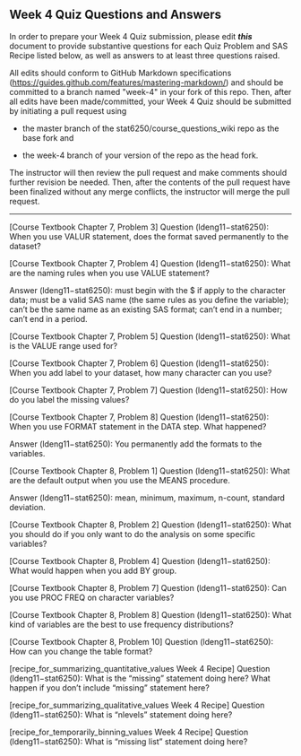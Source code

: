 ## Week 4 Quiz Questions and Answers

In order to prepare your Week 4 Quiz submission, please edit ***this*** document to provide substantive questions for each Quiz Problem and SAS Recipe listed below, as well as answers to at least three questions raised.

All edits should conform to GitHub Markdown specifications (https://guides.github.com/features/mastering-markdown/) and should be committed to a branch named "week-4" in your fork of this repo. Then, after all edits have been made/committed, your Week 4 Quiz should be submitted by initiating a pull request using

- the master branch of the stat6250/course_questions_wiki repo as the base fork and

- the week-4 branch of your version of the repo as the head fork.

The instructor will then review the pull request and make comments should further revision be needed. Then, after the contents of the pull request have been finalized without any merge conflicts, the instructor will merge the pull request.

********************************************************************************



[Course Textbook Chapter 7, Problem 3]
Question (ldeng11−stat6250): When you use VALUR statement, does the format saved permanently to the dataset?

[Course Textbook Chapter 7, Problem 4]
Question (ldeng11−stat6250): What are the naming rules when you use VALUE statement?

Answer (ldeng11−stat6250): must begin with the $ if apply to the character data; must be a valid SAS name (the same rules as you define the variable); can’t be the same name as an existing SAS format; can’t end in a number; can’t end in a period.

[Course Textbook Chapter 7, Problem 5]
Question (ldeng11−stat6250): What is the VALUE range used for?

[Course Textbook Chapter 7, Problem 6]
Question (ldeng11−stat6250): When you add label to your dataset, how many character can you use?

[Course Textbook Chapter 7, Problem 7]
Question (ldeng11−stat6250): How do you label the missing values?

[Course Textbook Chapter 7, Problem 8]
Question (ldeng11−stat6250): When you use FORMAT statement in the DATA step. What happened?

Answer (ldeng11−stat6250): You permanently add the formats to the variables.

[Course Textbook Chapter 8, Problem 1]
Question (ldeng11−stat6250): What are the default output when you use the MEANS procedure.

Answer (ldeng11−stat6250): mean, minimum, maximum, n-count, standard deviation.

[Course Textbook Chapter 8, Problem 2]
Question (ldeng11−stat6250): What you should do if you only want to do the analysis on some specific variables?

[Course Textbook Chapter 8, Problem 4]
Question (ldeng11−stat6250): What would happen when you add BY group.

[Course Textbook Chapter 8, Problem 7]
Question (ldeng11−stat6250): Can you use PROC FREQ on character variables?

[Course Textbook Chapter 8, Problem 8]
Question (ldeng11−stat6250): What kind of variables are the best to use frequency distributions?

[Course Textbook Chapter 8, Problem 10]
Question (ldeng11−stat6250): How can you change the table format?

[recipe_for_summarizing_quantitative_values Week 4 Recipe]
Question (ldeng11−stat6250): What is the “missing” statement doing here? What happen if you don’t include “missing” statement here?

[recipe_for_summarizing_qualitative_values Week 4 Recipe]
Question (ldeng11−stat6250): What is “nlevels” statement doing here?

[recipe_for_temporarily_binning_values Week 4 Recipe]
Question (ldeng11−stat6250): What is “missing list” statement doing here?




